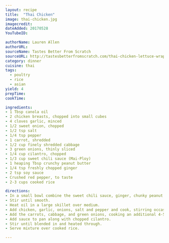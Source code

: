 ```yaml
---
layout: recipe
title:  "Thai Chicken"
image: thai-chicken.jpg
imagecredit: 
dateAdded: 20170528
YouTubeID: 

authorName: Lauren Allen
authorURL: 
sourceName: Tastes Better From Scratch
sourceURL: http://tastesbetterfromscratch.com/thai-chicken-lettuce-wraps/
category: dinner
cuisine: thai
tags:
  - poultry
  - rice
  - asian
yield: 4
prepTime: 
cookTime: 

ingredients:
- 1 Tbsp canola oil
- 2 chicken breasts, chopped into small cubes
- 4 cloves garlic, minced
- 1/2 sweet onion, chopped
- 1/2 tsp salt
- 1/4 tsp pepper
- 1 carrot, shredded
- 1/2 cup finely shredded cabbage
- 3 green onions, thinly sliced
- 1/4 cup cilantro, chopped
- 1/3 cup sweet chili sauce (Mai-Ploy)
- 1 heaping Tbsp crunchy peanut butter
- 1/4 tsp freshly chopped ginger
- 2 tsp soy sauce
- Crushed red pepper, to taste
- 2-3 cups cooked rice

directions:
- In a small bowl combine the sweet chili sauce, ginger, chunky peanut butter, and soy sauce, and crushed red pepper.
- Stir until smooth.
- Heat oil in a large skillet over medium.
- Add chicken, garlic, onions, salt and pepper and cook, stirring occasionally, until chicken is cooked through.
- Add the carrots, cabbage, and green onions, cooking an additional 4-5 minutes or until vegetables are tender.
- Add sauce to pan along with chopped cilantro.
- Stir until blended in and heated through.
- Serve mixture over cooked rice.

---
```

